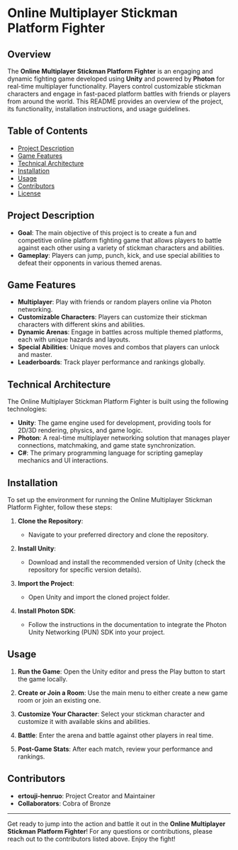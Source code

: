 # Online Multiplayer Stickman Platform Fighter

## Overview

The **Online Multiplayer Stickman Platform Fighter** is an engaging and dynamic fighting game developed using **Unity** and powered by **Photon** for real-time multiplayer functionality. Players control customizable stickman characters and engage in fast-paced platform battles with friends or players from around the world. This README provides an overview of the project, its functionality, installation instructions, and usage guidelines.

## Table of Contents

- [Project Description](#project-description)
- [Game Features](#game-features)
- [Technical Architecture](#technical-architecture)
- [Installation](#installation)
- [Usage](#usage)
- [Contributors](#contributors)
- [License](#license)

## Project Description

- **Goal**: The main objective of this project is to create a fun and competitive online platform fighting game that allows players to battle against each other using a variety of stickman characters and abilities.
- **Gameplay**: Players can jump, punch, kick, and use special abilities to defeat their opponents in various themed arenas.

## Game Features

- **Multiplayer**: Play with friends or random players online via Photon networking.
- **Customizable Characters**: Players can customize their stickman characters with different skins and abilities.
- **Dynamic Arenas**: Engage in battles across multiple themed platforms, each with unique hazards and layouts.
- **Special Abilities**: Unique moves and combos that players can unlock and master.
- **Leaderboards**: Track player performance and rankings globally.

## Technical Architecture

The Online Multiplayer Stickman Platform Fighter is built using the following technologies:

- **Unity**: The game engine used for development, providing tools for 2D/3D rendering, physics, and game logic.
- **Photon**: A real-time multiplayer networking solution that manages player connections, matchmaking, and game state synchronization.
- **C#**: The primary programming language for scripting gameplay mechanics and UI interactions.

## Installation

To set up the environment for running the Online Multiplayer Stickman Platform Fighter, follow these steps:

1. **Clone the Repository**:
   - Navigate to your preferred directory and clone the repository.

2. **Install Unity**:
   - Download and install the recommended version of Unity (check the repository for specific version details).

3. **Import the Project**:
   - Open Unity and import the cloned project folder.

4. **Install Photon SDK**:
   - Follow the instructions in the documentation to integrate the Photon Unity Networking (PUN) SDK into your project.

## Usage

1. **Run the Game**: Open the Unity editor and press the Play button to start the game locally.

2. **Create or Join a Room**: Use the main menu to either create a new game room or join an existing one.

3. **Customize Your Character**: Select your stickman character and customize it with available skins and abilities.

4. **Battle**: Enter the arena and battle against other players in real time.

5. **Post-Game Stats**: After each match, review your performance and rankings.

## Contributors

- **ertouji-henruo**: Project Creator and Maintainer
- **Collaborators**: Cobra of Bronze

---

Get ready to jump into the action and battle it out in the **Online Multiplayer Stickman Platform Fighter**! For any questions or contributions, please reach out to the contributors listed above. Enjoy the fight!
